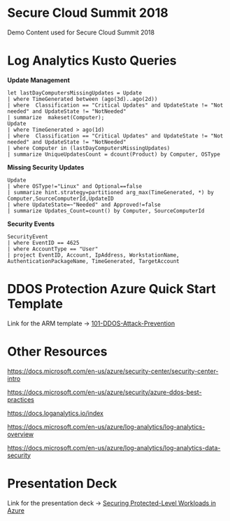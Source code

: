 # Secure Cloud Summit 2018
Demo Content used for Secure Cloud Summit 2018 

# Log Analytics Kusto Queries

**Update Management**

```
let lastDayComputersMissingUpdates = Update
| where TimeGenerated between (ago(3d)..ago(2d))
| where  Classification == "Critical Updates" and UpdateState != "Not needed" and UpdateState != "NotNeeded"
| summarize  makeset(Computer);
Update
| where TimeGenerated > ago(1d)
| where  Classification == "Critical Updates" and UpdateState != "Not needed" and UpdateState != "NotNeeded"
| where Computer in (lastDayComputersMissingUpdates)
| summarize UniqueUpdatesCount = dcount(Product) by Computer, OSType
```

**Missing Security Updates**

```
Update
| where OSType!="Linux" and Optional==false
| summarize hint.strategy=partitioned arg_max(TimeGenerated, *) by Computer,SourceComputerId,UpdateID
| where UpdateState=~"Needed" and Approved!=false
| summarize Updates_Count=count() by Computer, SourceComputerId
```

**Security Events**

```
SecurityEvent 
| where EventID == 4625 
| where AccountType == "User" 
| project EventID, Account, IpAddress, WorkstationName, AuthenticationPackageName, TimeGenerated, TargetAccount 
```

# DDOS Protection Azure Quick Start Template 
Link for the ARM template -> [101-DDOS-Attack-Prevention](https://github.com/Azure/azure-quickstart-templates/tree/master/101-DDoS-Attack-Prevention)


# Other Resources 
https://docs.microsoft.com/en-us/azure/security-center/security-center-intro

https://docs.microsoft.com/en-us/azure/security/azure-ddos-best-practices

https://docs.loganalytics.io/index

https://docs.microsoft.com/en-us/azure/log-analytics/log-analytics-overview

https://docs.microsoft.com/en-us/azure/log-analytics/log-analytics-data-security

# Presentation Deck 
Link for the presentation deck -> [Securing Protected-Level Workloads in Azure](https://github.com/nthewara/SecureCloudSummit2018/raw/master/Securing%20PROTECTED-level%20workloads%20in%20Azure.pdf)